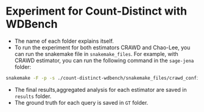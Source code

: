 # Experiment for Count-Distinct with WDBench

- The name of each folder explains itself.
- To run the experiment for both estimators CRAWD and Chao-Lee, you can run the snakemake file in `snakemake_files`.
  For example, with CRAWD estimator, you can run the following command in the `sage-jena` folder:
```bash
snakemake -F -p -s ./count-distinct-wdbench/snakemake_files/crawd_config.smk -c1
```

- The final results,aggregated analysis for each estimator are saved in `results` folder.
- The ground truth for each query is saved in `GT` folder.